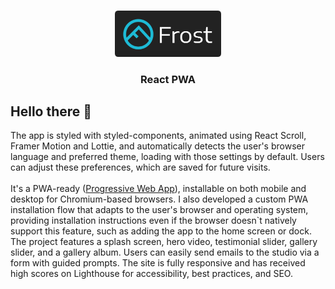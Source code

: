 <br>
<p align="center">
  <a href="https://frost-tattoo.netlify.app/" target="_blank" rel="noopener noreferrer">
  <img src="https://github.com/AndrasE/raw-readme/blob/main/frost-readme.png?raw=true" width="170px">
  </a>
</p>

<h3 align="center">
React PWA
<br>

</h3>

## Hello there 👋

The app is styled with styled-components, animated using React Scroll, Framer Motion and Lottie, and automatically detects the user's browser language and preferred theme, loading with those settings by default. Users can adjust these preferences, which are saved for future visits.  
<br />It's a PWA-ready (<a href="https://developer.mozilla.org/en-US/docs/Web/Progressive_web_apps" target="_blank">Progressive Web App</a>), installable on both mobile and desktop for Chromium-based browsers. I also developed a custom PWA installation flow that adapts to the user's browser and operating system, providing installation instructions even if the browser doesn`t natively support this feature, such as adding the app to the home screen or dock.
<br />
The project features a splash screen, hero video, testimonial slider, gallery slider, and a gallery album. Users can easily send emails to the studio via a form with guided prompts. The site is fully responsive and has received high scores on Lighthouse for accessibility, best practices, and SEO.
